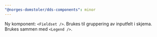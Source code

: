 ```yaml
---
"@norges-domstoler/dds-components": minor
---
```


Ny komponent: `<Fieldset />`. Brukes til gruppering av inputfelt i skjema. Brukes sammen med `<Legend />`.
